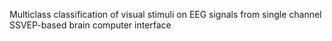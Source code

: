 Multiclass classification of visual stimuli on EEG signals from single channel SSVEP-based brain computer interface
